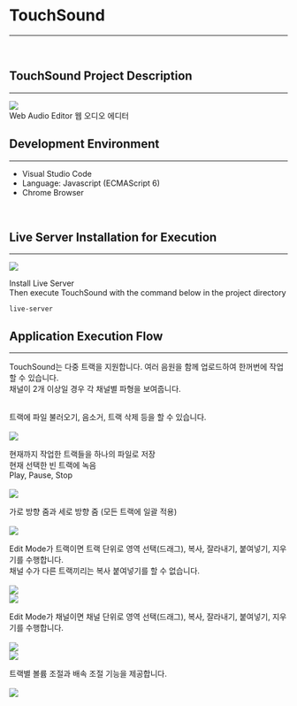 # TouchSound
--------------------
<br/>

## TouchSound Project Description
-------------

<img src="https://user-images.githubusercontent.com/46099642/114053045-8b6da800-98c9-11eb-8ba9-eccd36f3ac38.JPG">
<br/>
Web Audio Editor 웹 오디오 에디터

## Development Environment
---------------------

- Visual Studio Code
- Language: Javascript (ECMAScript 6)
- Chrome Browser
<br/>

## Live Server Installation for Execution
---------------------

<img src="https://user-images.githubusercontent.com/46099642/114054249-a7257e00-98ca-11eb-800a-f4864e3613ff.JPG">
<br/>

Install Live Server
<br/>
Then execute TouchSound with the command below in the project directory

```
live-server
```

## Application Execution Flow
---------------------

TouchSound는 다중 트랙을 지원합니다. 여러 음원을 함께 업로드하여 한꺼번에 작업할 수 있습니다.
<br/>
채널이 2개 이상일 경우 각 채널별 파형을 보여줍니다.
<br/>
<br/>

트랙에 파일 불러오기, 음소거, 트랙 삭제 등을 할 수 있습니다.
<br/>
<br/>
<img src="https://user-images.githubusercontent.com/46099642/114126583-aaa11f80-9933-11eb-932f-fc1fc0d1564f.JPG">

현재까지 작업한 트랙들을 하나의 파일로 저장
<br/>
현재 선택한 빈 트랙에 녹음
<br/>
Play, Pause, Stop
<br/>
<br/>
<img src="https://user-images.githubusercontent.com/46099642/114125160-dc64b700-9930-11eb-8959-ac95303edf3c.JPG">
<br/>

가로 방향 줌과 세로 방향 줌 (모든 트랙에 일괄 적용)
<br/>
<br/>
<img src="https://user-images.githubusercontent.com/46099642/114125606-cb687580-9931-11eb-9e72-3554d501c60f.JPG">
<br/>

Edit Mode가 트랙이면 트랙 단위로 영역 선택(드래그), 복사, 잘라내기, 붙여넣기, 지우기를 수행합니다.
<br/>
채널 수가 다른 트랙끼리는 복사 붙여넣기를 할 수 없습니다.
<br/>
<br/>
<img src="https://user-images.githubusercontent.com/46099642/114125732-fce14100-9931-11eb-9d60-a78639ddd049.JPG">
<br/>
<img src="https://user-images.githubusercontent.com/46099642/114125734-fe126e00-9931-11eb-8840-7a1cbb3041f8.JPG">
   
Edit Mode가 채널이면 채널 단위로 영역 선택(드래그), 복사, 잘라내기, 붙여넣기, 지우기를 수행합니다.
<br/>
<br/>
<img src="https://user-images.githubusercontent.com/46099642/114125782-197d7900-9932-11eb-9b4e-36a13630292a.JPG">
<br/>
<img src="https://user-images.githubusercontent.com/46099642/114125783-1a160f80-9932-11eb-9ed7-af34bd041904.JPG">

트랙별 볼륨 조절과 배속 조절 기능을 제공합니다.
<br/>
<br/>
<img src="https://user-images.githubusercontent.com/46099642/114126436-61e96680-9933-11eb-8cf2-ae41df7dd253.JPG">
